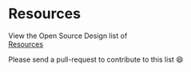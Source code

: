 Resources
=========

View the Open Source Design list of  
[Resources](http://opensourcedesign.net/resources/)

Please send a pull-request to contribute to this list :smile:
